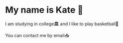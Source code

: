 <html>
 <body>
  <h1>My name is Kate 🔪</h1>
 
<p>I am studying in college🏛 and I like to play basketball🏀 </p>

<p>You can contact me by email📥</p>
</body>
</html>
